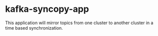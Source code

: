 # kafka-syncopy-app
This application will mirror topics from one cluster to another cluster in a time based synchronization.
